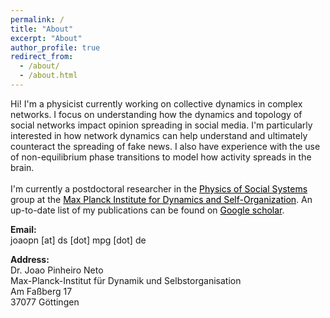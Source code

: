 ```yaml
---
permalink: /
title: "About"
excerpt: "About"
author_profile: true
redirect_from:
  - /about/
  - /about.html
---
```


<p style='text-align: left;'>
Hi! I'm a physicist currently working on collective dynamics in complex networks. I focus on understanding how the dynamics and topology of social networks impact opinion spreading in social media. I'm particularly interested in how network dynamics can help understand and ultimately counteract the spreading of fake news. I also have experience with the use of non-equilibrium phase transitions to model how activity spreads in the brain.
<br />
<br />
I'm currently a postdoctoral researcher in the <a style='color: black;' href='https://poss-group.github.io/'>Physics of Social Systems</a> group at the <a style='color: black;' href='http://www.ds.mpg.de'>Max Planck Institute for Dynamics and Self-Organization</a>. An up-to-date list of my publications can be found on <a style='color: black;' href='https://scholar.google.com/citations?user=nq61A04AAAAJ&hl=en'>Google scholar</a>.</p>

**Email:**\
joaopn [at] ds [dot] mpg [dot] de

**Address:**\
Dr. Joao Pinheiro Neto\
Max-Planck-Institut für Dynamik und Selbstorganisation\
Am Faßberg 17\
37077 Göttingen




